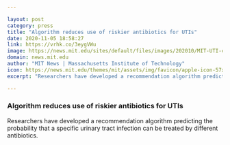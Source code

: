 ```yaml
---

layout: post
category: press
title: "Algorithm reduces use of riskier antibiotics for UTIs"
date: 2020-11-05 18:58:27
link: https://vrhk.co/3eygVWu
image: https://news.mit.edu/sites/default/files/images/202010/MIT-UTI-credit-shutterstock_0.jpg
domain: news.mit.edu
author: "MIT News | Massachusetts Institute of Technology"
icon: https://news.mit.edu/themes/mit/assets/img/favicon/apple-icon-57x57.png
excerpt: "Researchers have developed a recommendation algorithm predicting the probability that a specific urinary tract infection can be treated by different antibiotics."

---
```


### Algorithm reduces use of riskier antibiotics for UTIs

Researchers have developed a recommendation algorithm predicting the probability that a specific urinary tract infection can be treated by different antibiotics.
